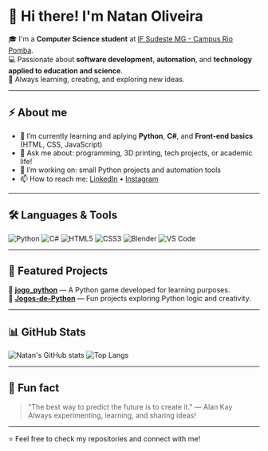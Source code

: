 # 👋 Hi there! I'm Natan Oliveira  

🎓 I'm a **Computer Science student** at [IF Sudeste MG - Campus Rio Pomba](https://www.ifsudestemg.edu.br/rio-pomba).  
💻 Passionate about **software development**, **automation**, and **technology applied to education and science**.  
🚀 Always learning, creating, and exploring new ideas.

---

## ⚡ About me

- 🧠 I’m currently learning and aplying **Python**, **C#**, and **Front-end basics** (HTML, CSS, JavaScript)
- 💬 Ask me about: programming, 3D printing, tech projects, or academic life!
- 🔭 I’m working on: small Python projects and automation tools
- 📫 How to reach me: [LinkedIn](https://www.linkedin.com/in/natan-oliveira-5bb091206) • [Instagram](https://www.instagram.com/ntzn_17)

---

## 🛠️ Languages & Tools

![Python](https://img.shields.io/badge/Python-3776AB?style=for-the-badge&logo=python&logoColor=white)
![C#](https://img.shields.io/badge/C%23-239120?style=for-the-badge&logo=c-sharp&logoColor=white)
![HTML5](https://img.shields.io/badge/HTML5-E34F26?style=for-the-badge&logo=html5&logoColor=white)
![CSS3](https://img.shields.io/badge/CSS3-1572B6?style=for-the-badge&logo=css3&logoColor=white)
![Blender](https://img.shields.io/badge/Blender-375BD2?style=for-the-badge&logo=blender&logoColor=white)
![VS Code](https://img.shields.io/badge/VS%20Code-0078D7?style=for-the-badge&logo=visual-studio-code&logoColor=white)

---

## 📂 Featured Projects

🔹 [**jogo_python**](https://github.com/natsouzax/jogo_python) — A Python game developed for learning purposes.  
🔹 [**Jogos-de-Python**](https://github.com/natsouzax/Jogos-de-Python) — Fun projects exploring Python logic and creativity.

---

## 📊 GitHub Stats

![Natan's GitHub stats](https://github-readme-stats.vercel.app/api?username=natsouzax&show_icons=true&theme=tokyonight)
![Top Langs](https://github-readme-stats.vercel.app/api/top-langs/?username=natsouzax&layout=compact&theme=tokyonight)

---

## 🌱 Fun fact

> "The best way to predict the future is to create it." — Alan Kay  
Always experimenting, learning, and sharing ideas!

---

⭐️ Feel free to check my repositories and connect with me!
